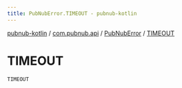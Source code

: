 ```yaml
---
title: PubNubError.TIMEOUT - pubnub-kotlin
---
```


[pubnub-kotlin](../../index.html) / [com.pubnub.api](../index.html) / [PubNubError](index.html) / [TIMEOUT](./-t-i-m-e-o-u-t.html)

# TIMEOUT

`TIMEOUT`